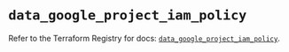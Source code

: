 # `data_google_project_iam_policy`

Refer to the Terraform Registry for docs: [`data_google_project_iam_policy`](https://registry.terraform.io/providers/hashicorp/google-beta/6.11.1/docs/data-sources/google_project_iam_policy).
